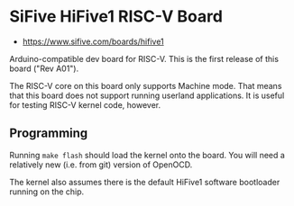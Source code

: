 SiFive HiFive1 RISC-V Board
=================

- https://www.sifive.com/boards/hifive1

Arduino-compatible dev board for RISC-V. This is the first release of this
board ("Rev A01").

The RISC-V core on this board only supports Machine mode. That means that this
board does not support running userland applications. It is useful for testing
RISC-V kernel code, however.


Programming
-----------

Running `make flash` should load the kernel onto the board. You will need a
relatively new (i.e. from git) version of OpenOCD.

The kernel also assumes there is the default HiFive1 software bootloader running
on the chip.
